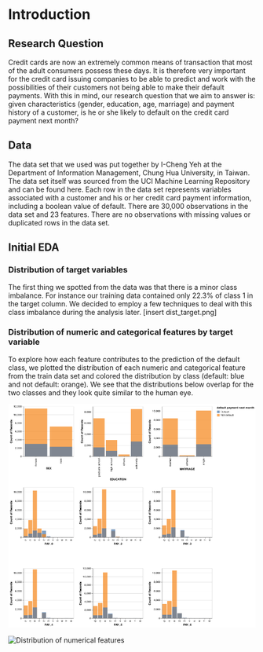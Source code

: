 # Introduction

## Research Question
Credit cards are now an extremely common means of transaction that most of the adult consumers possess these days. It is therefore very important for the credit card issuing companies to be able to predict and work with the possibilities of their customers not being able to make their default payments. With this in mind, our research question that we aim to answer is: given characteristics (gender, education, age, marriage) and payment history of a customer, is he or she likely to default on the credit card payment next month?
## Data 
The data set that we used was put together by I-Cheng Yeh at the Department of Information Management, Chung Hua University, in Taiwan. The data set itself was sourced from the UCI Machine Learning Repository and can be found here. Each row in the data set represents variables associated with a customer and his or her credit card payment information, including a boolean value of default. There are 30,000 observations in the data set and 23 features. There are no observations with missing values or duplicated rows in the data set.
## Initial EDA
### Distribution of target variables 
The first thing we spotted from the data was that there is a minor class imbalance. For instance our training data contained only 22.3% of class 1 in the target column. We decided to employ a few techniques to deal with this class imbalance during the analysis later. 
[insert dist_target.png]
### Distribution of numeric and categorical features by target variable 
To explore how each feature contributes to the prediction of the default class, we plotted the distribution of each numeric and categorical feature from the train data set and colored the distribution by class (default: blue and not default: orange).
We see that the distributions below overlap for the two classes and they look quite similar to the human eye.

![Distribution of categorical features](../results/images/dist_cat_feats_by_target.png)

![Distribution of numerical features](Credit-Card-Default-Prediction/results/images/dist_num_feats_by_target.png)